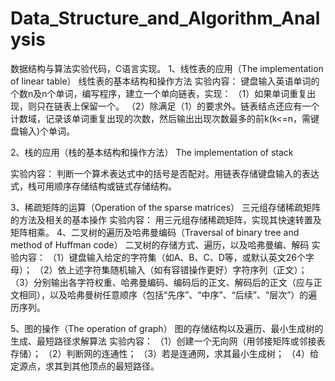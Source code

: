 # Data_Structure_and_Algorithm_Analysis
数据结构与算法实验代码，C语言实现。
1、线性表的应用（The implementation of linear table）
线性表的基本结构和操作方法
实验内容： 
键盘输入英语单词的个数n及n个单词，编写程序，建立一个单向链表，实现： 
（1）如果单词重复出现，则只在链表上保留一个。
（2）除满足（1）的要求外。链表结点还应有一个计数域，记录该单词重复出现的次数，然后输出出现次数最多的前k(k<=n，需键盘输入)个单词。

2、栈的应用（栈的基本结构和操作方法）
The implementation of stack

实验内容： 
判断一个算术表达式中的括号是否配对。用链表存储键盘输入的表达式，栈可用顺序存储结构或链式存储结构。

3、稀疏矩阵的运算（Operation of the sparse matrices）
三元组存储稀疏矩阵的方法及相关的基本操作
实验内容：
用三元组存储稀疏矩阵，实现其快速转置及矩阵相乘。
4、二叉树的遍历及哈弗曼编码（Traversal of binary tree and method of Huffman code）
二叉树的存储方式、遍历，以及哈弗曼编、解码
实验内容： 
（1）键盘输入给定的字符集（如A、B、C、D等，或默认英文26个字母）；
（2）依上述字符集随机输入（如有容错操作更好）字符序列（正文）；
（3）分别输出各字符权重、哈弗曼编码、编码后的正文、解码后的正文（应与正文相同），以及哈弗曼树任意顺序（包括“先序”、“中序”、“后续”、“层次”）的遍历序列。

5、图的操作（The operation of graph）
图的存储结构以及遍历、最小生成树的生成、最短路径求解算法
实验内容： 
（1）创建一个无向网（用邻接矩阵或邻接表存储）；
（2）判断网的连通性；
（3）若是连通网，求其最小生成树；
（4）给定源点，求其到其他顶点的最短路径。
